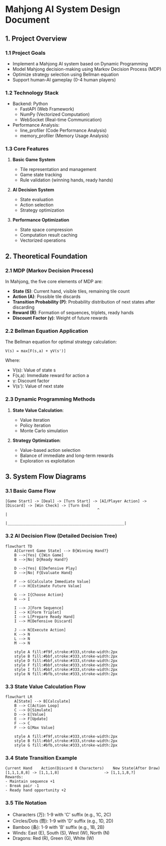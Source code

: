 # Mahjong AI System Design Document

## 1. Project Overview

### 1.1 Project Goals
- Implement a Mahjong AI system based on Dynamic Programming
- Model Mahjong decision-making using Markov Decision Process (MDP)
- Optimize strategy selection using Bellman equation
- Support human-AI gameplay (0-4 human players)

### 1.2 Technology Stack
- Backend: Python
  * FastAPI (Web Framework)
  * NumPy (Vectorized Computation)
  * WebSocket (Real-time Communication)
- Performance Analysis:
  * line_profiler (Code Performance Analysis)
  * memory_profiler (Memory Usage Analysis)

### 1.3 Core Features
1. **Basic Game System**
   - Tile representation and management
   - Game state tracking
   - Rule validation (winning hands, ready hands)

2. **AI Decision System**
   - State evaluation
   - Action selection
   - Strategy optimization

3. **Performance Optimization**
   - State space compression
   - Computation result caching
   - Vectorized operations

## 2. Theoretical Foundation

### 2.1 MDP (Markov Decision Process)
In Mahjong, the five core elements of MDP are:
- **State (S)**: Current hand, visible tiles, remaining tile count
- **Action (A)**: Possible tile discards
- **Transition Probability (P)**: Probability distribution of next states after discarding
- **Reward (R)**: Formation of sequences, triplets, ready hands
- **Discount Factor (γ)**: Weight of future rewards

### 2.2 Bellman Equation Application
The Bellman equation for optimal strategy calculation:
```
V(s) = max[F(s,a) + γV(s')]
```
Where:
- V(s): Value of state s
- F(s,a): Immediate reward for action a
- γ: Discount factor
- V(s'): Value of next state

### 2.3 Dynamic Programming Methods
1. **State Value Calculation**:
   - Value iteration
   - Policy iteration
   - Monte Carlo simulation

2. **Strategy Optimization**:
   - Value-based action selection
   - Balance of immediate and long-term rewards
   - Exploration vs exploitation

## 3. System Flow Diagrams

### 3.1 Basic Game Flow
```
[Game Start] -> [Deal] -> [Turn Start] -> [AI/Player Action] -> [Discard] -> [Win Check] -> [Turn End]
                                         ^                                                    |
                                         |____________________________________________________|
```

### 3.2 AI Decision Flow (Detailed Decision Tree)

```mermaid
flowchart TD
    A[Current Game State] --> B{Winning Hand?}
    B -->|Yes| C[Win Game]
    B -->|No| D{Ready Hand?}
    
    D -->|Yes| E[Defensive Play]
    D -->|No| F{Evaluate Hand}
    
    F --> G[Calculate Immediate Value]
    F --> H[Estimate Future Value]
    
    G --> I{Choose Action}
    H --> I
    
    I --> J[Form Sequence]
    I --> K[Form Triplet]
    I --> L[Prepare Ready Hand]
    I --> M[Defensive Discard]
    
    J --> N[Execute Action]
    K --> N
    L --> N
    M --> N
    
    style A fill:#f9f,stroke:#333,stroke-width:2px
    style B fill:#bbf,stroke:#333,stroke-width:2px
    style D fill:#bbf,stroke:#333,stroke-width:2px
    style F fill:#bbf,stroke:#333,stroke-width:2px
    style I fill:#bbf,stroke:#333,stroke-width:2px
    style N fill:#bfb,stroke:#333,stroke-width:2px
```

### 3.3 State Value Calculation Flow

```mermaid
flowchart LR
    A[State] --> B[Calculate]
    B --> C[Action Loop]
    C --> D[Simulate]
    D --> E[Value]
    E --> F[Update]
    F --> C
    F --> G[Max Value]

    style A fill:#f9f,stroke:#333,stroke-width:2px
    style B fill:#bbf,stroke:#333,stroke-width:2px
    style G fill:#bfb,stroke:#333,stroke-width:2px
```

### 3.4 State Transition Example
```
Current Hand    Action(Discard 8 Characters)    New State(After Draw)
[1,1,1,8,8] -> [1,1,1,8]                    -> [1,1,1,8,?]
Rewards:
- Maintain sequence +1
- Break pair -1
- Ready hand opportunity +2
```

### 3.5 Tile Notation
- Characters (万): 1-9 with 'C' suffix (e.g., 1C, 2C)
- Circles/Dots (筒): 1-9 with 'D' suffix (e.g., 1D, 2D)
- Bamboo (条): 1-9 with 'B' suffix (e.g., 1B, 2B)
- Winds: East (E), South (S), West (W), North (N)
- Dragons: Red (R), Green (G), White (W)